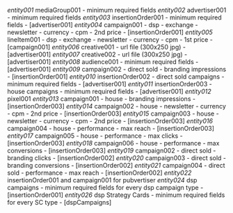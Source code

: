 *entity001* mediaGroup001 - minimum required fields
*entity002* advertiser001 - minimum required fields
*entity003* insertionOrder001 - minimum required fields - [advertiser001]
*entity004* campaign001 - dsp - exchange - newsletter - currency - cpm - 2nd price - [insertionOrder001]
*entity005* lineItem001 - dsp - exchange - newsletter - currency - cpm - 1st price - [campaign001]
*entity006* creative001 - url file (300x250 jpg) - [advertiser001]
*entity007* creative002 - url file (300x250 jpg) - [advertiser001]
*entity008* audience001 - minimum required fields - [advertiser001]
*entity009* campaign002 - direct sold - branding impressions - [insertionOrder001]
*entity010*  insertionOrder002 - direct sold campaigns - minimum required fields - [advertiser001]
*entity011*  insertionOrder003 - house campaigns - minimum required fields - [advertiser001]
*entity012*  pixel001
*entity013*  campaign001 - house - branding impressions - [insertionOrder003]
*entity014*  campaign002 - house - newsletter - currency - cpm - 2nd price - [insertionOrder003]
*entity015*  campaign003 - house - newsletter - currency - cpm - 2nd price - [insertionOrder003]
*entity016*  campaign004 - house - performance - max reach - [insertionOrder003]
*entity017*  campaign005 - house - performance - max clicks - [insertionOrder003]
*entity018*  campaign006 - house - performance - max conversions  - [insertionOrder003]
*entity019* campaign002 - direct sold - branding clicks - [insertionOrder002]
*entity020* campaign003 - direct sold - branding conversions - [insertionOrder002]
*entity021* campaign004 - direct sold - performance - max reach - [insertionOrder002]
*entity022* insertionOrder001 and campaign001 for pubvertiser
*entity024* dsp campaigns - minimum required fields for every dsp campaign type - [insertionOrder001]
*entity026* dsp Strategy Cards - minimum required fields for every SC type - [dspCampaigns]